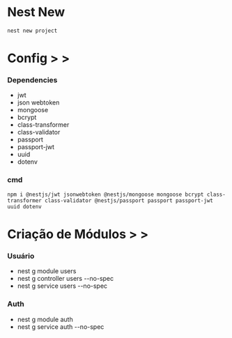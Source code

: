 # Nest New

```npm
nest new project
```

# Config > >

### Dependencies

- jwt
- json webtoken
- mongoose
- bcrypt
- class-transformer
- class-validator
- passport
- passport-jwt
- uuid
- dotenv

### cmd

```npm
npm i @nestjs/jwt jsonwebtoken @nestjs/mongoose mongoose bcrypt class-transformer class-validator @nestjs/passport passport passport-jwt uuid dotenv
```

# Criação de Módulos > >

### Usuário

- nest g module users
- nest g controller users --no-spec
- nest g service users --no-spec

### Auth

- nest g module auth
- nest g service auth --no-spec
